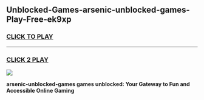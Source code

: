 
## Unblocked-Games-arsenic-unblocked-games-Play-Free-ek9xp
<h3>
<a href="https://premium76.site?title=arsenic-unblocked-games&ref=23A">CLICK TO PLAY</a></h3>
<hr>

<h3>
<a href="https://premium76.site?title=arsenic-unblocked-games&ref=23A">CLICK 2 PLAY</a>
  
</h3>

<a href="https://premium76.site?title=arsenic-unblocked-games&ref=23A"><img src="https://clearcache.store/games.png"></a>


**arsenic-unblocked-games games unblocked: Your Gateway to Fun and Accessible Online Gaming**
